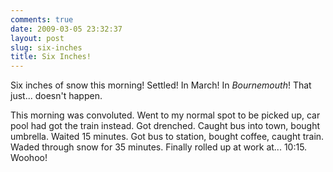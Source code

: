 ```yaml
---
comments: true
date: 2009-03-05 23:32:37
layout: post
slug: six-inches
title: Six Inches!
---
```


Six inches of snow this morning!  Settled!  In March!  In *Bournemouth*!  That just... doesn't happen.

This morning was convoluted.  Went to my normal spot to be picked up, car pool had got the train instead.  Got drenched.  Caught bus into town, bought umbrella.  Waited 15 minutes.  Got bus to station, bought coffee, caught train.  Waded through snow for 35 minutes.  Finally rolled up at work at... 10:15.  Woohoo!  

